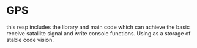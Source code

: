 # GPS
this resp includes the library and main code which can achieve the basic receive satallite signal and write console functions. Using as
a storage of stable code vision.
